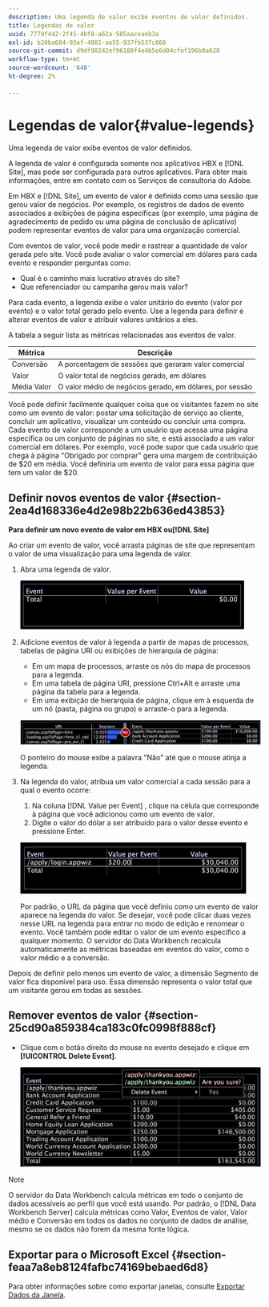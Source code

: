 ```yaml
---
description: Uma legenda de valor exibe eventos de valor definidos.
title: Legendas de valor
uuid: 7779f442-2f45-4bf8-a62a-585aaceaeb3a
exl-id: b28ba604-93ef-4081-ae55-937fb537c068
source-git-commit: d9df90242ef96188f4e4b5e6d04cfef196b0a628
workflow-type: tm+mt
source-wordcount: '648'
ht-degree: 2%

---
```


# Legendas de valor{#value-legends}

Uma legenda de valor exibe eventos de valor definidos.

A legenda de valor é configurada somente nos aplicativos HBX e [!DNL Site], mas pode ser configurada para outros aplicativos. Para obter mais informações, entre em contato com os Serviços de consultoria do Adobe.

Em HBX e [!DNL Site], um evento de valor é definido como uma sessão que gerou valor de negócios. Por exemplo, os registros de dados de evento associados a exibições de página específicas (por exemplo, uma página de agradecimento de pedido ou uma página de conclusão de aplicativo) podem representar eventos de valor para uma organização comercial.

Com eventos de valor, você pode medir e rastrear a quantidade de valor gerada pelo site. Você pode avaliar o valor comercial em dólares para cada evento e responder perguntas como:

* Qual é o caminho mais lucrativo através do site?
* Que referenciador ou campanha gerou mais valor?

Para cada evento, a legenda exibe o valor unitário do evento (valor por evento) e o valor total gerado pelo evento. Use a legenda para definir e alterar eventos de valor e atribuir valores unitários a eles.

A tabela a seguir lista as métricas relacionadas aos eventos de valor.

| Métrica | Descrição |
|---|---|
| Conversão | A porcentagem de sessões que geraram valor comercial |
| Valor | O valor total de negócios gerado, em dólares |
| Média Valor | O valor médio de negócios gerado, em dólares, por sessão |

Você pode definir facilmente qualquer coisa que os visitantes fazem no site como um evento de valor: postar uma solicitação de serviço ao cliente, concluir um aplicativo, visualizar um conteúdo ou concluir uma compra. Cada evento de valor corresponde a um usuário que acessa uma página específica ou um conjunto de páginas no site, e está associado a um valor comercial em dólares. Por exemplo, você pode supor que cada usuário que chega à página &quot;Obrigado por comprar&quot; gera uma margem de contribuição de $20 em média. Você definiria um evento de valor para essa página que tem um valor de $20.

## Definir novos eventos de valor {#section-2ea4d168336e4d2e98b22b636ed43853}

**Para definir um novo evento de valor em HBX ou[!DNL Site]**

Ao criar um evento de valor, você arrasta páginas de site que representam o valor de uma visualização para uma legenda de valor.

1. Abra uma legenda de valor.

   ![](assets/lgd_ValueLegend.png)

1. Adicione eventos de valor à legenda a partir de mapas de processos, tabelas de página URI ou exibições de hierarquia de página:

   * Em um mapa de processos, arraste os nós do mapa de processos para a legenda.
   * Em uma tabela de página URI, pressione Ctrl+Alt e arraste uma página da tabela para a legenda.
   * Em uma exibição de hierarquia de página, clique em à esquerda de um nó (pasta, página ou grupo) e arraste-o para a legenda.

   ![](assets/client-leg.png)

   O ponteiro do mouse exibe a palavra &quot;Não&quot; até que o mouse atinja a legenda.

1. Na legenda do valor, atribua um valor comercial a cada sessão para a qual o evento ocorre:

   1. Na coluna [!DNL Value per Event] , clique na célula que corresponde à página que você adicionou como um evento de valor.
   1. Digite o valor do dólar a ser atribuído para o valor desse evento e pressione Enter.

   ![](assets/lgd_ValueLegend_Value.png)

   Por padrão, o URL da página que você definiu como um evento de valor aparece na legenda do valor. Se desejar, você pode clicar duas vezes nesse URL na legenda para entrar no modo de edição e renomear o evento. Você também pode editar o valor de um evento específico a qualquer momento. O servidor do Data Workbench recalcula automaticamente as métricas baseadas em eventos do valor, como o valor médio e a conversão.

Depois de definir pelo menos um evento de valor, a dimensão Segmento de valor fica disponível para uso. Essa dimensão representa o valor total que um visitante gerou em todas as sessões.

## Remover eventos de valor {#section-25cd90a859384ca183c0fc0998f888cf}

* Clique com o botão direito do mouse no evento desejado e clique em **[!UICONTROL Delete Event]**.

   ![](assets/lgd_ValueLegend_deleteEvent.png)

>[!NOTE]
>
>O servidor do Data Workbench calcula métricas em todo o conjunto de dados acessíveis ao perfil que você está usando. Por padrão, o [!DNL Data Workbench Server] calcula métricas como Valor, Eventos de valor, Valor médio e Conversão em todos os dados no conjunto de dados de análise, mesmo se os dados não forem da mesma fonte lógica.

## Exportar para o Microsoft Excel {#section-feaa7a8eb8124fafbc74169bebaed6d8}

Para obter informações sobre como exportar janelas, consulte [Exportar Dados da Janela](../../../../home/c-get-started/c-wk-win-wksp/c-exp-win-data.md#concept-8df61d64ed434cc5a499023c44197349).
